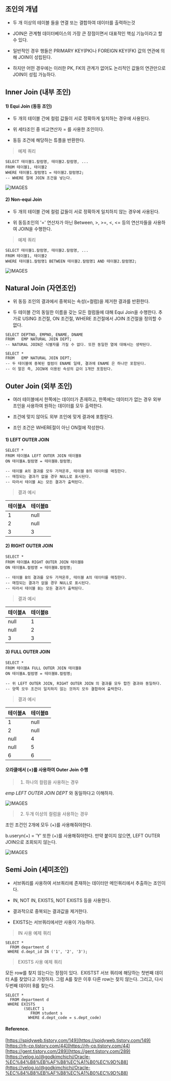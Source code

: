 ## 조인의 개념

- 두 개 이상의 테이블 들을 연결 또는 결합하여 데이터를 출력하는것

- JOIN은 관계형 데이터베이스의 가장 큰 장점이면서 대표적인 핵심 기능이라고 할 수 있다.

- 일반적인 경우 행들은 PRIMARY KEY(PK)나 FOREIGN KEY(FK) 값의 연관에 의해 JOIN이 성립된다.

- 하지만 어떤 경우에는 이러한 PK, FK의 관계가 없어도 논리적인 값들의 연관만으로 JOIN이 성립 가능하다.

## Inner Join (내부 조인)

#### 1) Equi Join (동등 조인)

- 두 개의 테이블 간에 컬럼 값들이 서로 정확하게 일치하는 경우에 사용된다.

- 위 세타조인 중 비교연산자 = 를 사용한 조인이다.

- 동등 조건에 해당하는 튜플을 반환한다.

> 예제 쿼리

```
SELECT 테이블1.칼럼명, 테이블2.칼럼명, ...
FROM 테이블1, 테이블2
WHERE 테이블1.칼럼명1 = 테이블2.칼럼명2;
-- WHERE 절에 JOIN 조건을 넣는다.
```

![IMAGES](../images/Join1.png)

#### 2) Non-equi Join

- 두 개의 테이블 간에 컬럼 값들이 서로 정확하게 일치하지 않는 경우에 사용된다.

- 위 동등조인의 '=' 연산자가 아닌 Between, >, >=, <, <= 등의 연산자들을 사용하여 JOIN을 수행한다.

> 예제 쿼리

```
SELECT 테이블1.칼럼명, 테이블2.칼럼명, ...
FROM 테이블1, 테이블2
WHERE 테이블1.칼럼명1 BETWEEN 테이블2.칼럼명1 AND 테이블2.칼럼명2;
```

![IMAGES](../images/Join2.png)

## Natural Join (자연조인)

- 위 동등 조인의 결과에서 중복되는 속성(=컬럼)을 제거한 결과를 반환한다.

- 두 테이블 간의 동일한 이름을 갖는 모든 컬럼들에 대해 Equi Join을 수행한다. 추가로 USING 조건절, ON 조건절, WHERE 조건절에서 JOIN 조건절을 정의할 수 없다.

```
SELECT DEPTNO, EMPNO, ENAME, DNAME
FROM   EMP NATURAL JOIN DEPT;
-- NATURAL JOIN은 식별자를 가질 수 없다. 또한 동일한 열에 대해서는 생략된다.

SELECT *
FROM   EMP NATURAL JOIN DEPT;
-- 두 테이블에 중복된 컬럼이 ENAME 일때, 결과에 ENAME 은 하나만 포함된다.
-- 이 말은 즉, JOIN에 이용된 속성의 값이 1개만 포함된다.
```

## Outer Join (외부 조인)

- 여러 테이블에서 한쪽에는 데이터가 존재하고, 한쪽에는 데이터가 없는 경우 외부 조인을 사용하여 원하는 데이터를 모두 출력한다.

- 조건에 맞지 않아도 외부 조인에 맞게 결과에 포함된다.

- 조인 조건은 WHERE절이 아닌 ON절에 작성한다.

#### 1) LEFT OUTER JOIN

```
SELECT *
FROM 테이블A LEFT OUTER JOIN 테이블B
ON 테이블A.컬럼명 = 테이블B.컬럼명;

-- 테이블 A의 결과를 모두 가져온후, 테이블 B의 데이터를 매칭한다.
-- 매칭되는 결과가 없을 경우 NULL로 표시된다.
-- 따라서 테이블 A는 모든 결과가 출력된다.
```

> 결과 예시

| 테이블A | 테이블B |
| --- | --- |
| 1 | null |
| 2 | null |
| 3 | 3 |

#### 2) RIGHT OUTER JOIN

```
SELECT *
FROM 테이블A RIGHT OUTER JOIN 테이블B
ON 테이블A.컬럼명 = 테이블B.컬럼명;

-- 테이블 B의 결과를 모두 가져온후, 테이블 A의 데이터를 매칭한다.
-- 매칭되는 결과가 없을 경우 NULL로 표시된다.
-- 따라서 테이블 B는 모든 결과가 출력된다.
```

> 결과 예시

| 테이블A | 테이블B |
| --- | --- |
| null | 1 |
| null | 2 |
| 3 | 3 |

#### 3) FULL OUTER JOIN

```
SELECT *
FROM 테이블A FULL OUTER JOIN 테이블B
ON 테이블A.컬럼명 = 테이블B.컬럼명;

-- 위 LEFT OUTER JOIN, RIGHT OUTER JOIN 의 결과를 모두 합친 결과와 동일하다.
-- 양쪽 모두 조건이 일치하지 않는 것까지 모두 결합하여 출력한다.
```

> 결과 예시

| 테이블A | 테이블B |
| --- | --- |
| 1 | null |
| 2 | null |
| null | 4 |
| null | 5 |
| 6 | 6 |

#### 오라클에서 (+)를 사용하여 Outer Join 수행

> 1) 하나의 컬럼을 사용하는 경우

_emp LEFT OUTER JOIN DEPT_ 와 동일하다고 이해하자.

![IMAGES](../images/Join3.png)

> 2) 두개 이상의 컬럼을 사용하는 경우

조인 조건인 2개에 모두 (+)를 사용해줘야한다.

b.useryn(+) = 'Y' 또한 (+)를 사용해줘야한다. 만약 붙이지 않으면, LEFT OUTER JOIN으로 조회되지 않는다.

![IMAGES](../images/Join4.png)

## Semi Join (세미조인)

- 서브쿼리를 사용하여 서브쿼리에 존재하는 데이터만 메인쿼리에서 추출하는 조인이다.

- IN, NOT IN, EXISTS, NOT EXISTS 등을 사용한다.

- 결과적으로 중복되는 결과값을 제거한다.

- EXISTS는 서브쿼리에서만 사용이 가능하다.

> IN 사용 예제 쿼리

```
SELECT * 
  FROM department d 
 WHERE d.dept_id IN ('1', '2', '3');
```

> EXISTS 사용 예제 쿼리

모든 row를 찾지 않는다는 장점이 있다.  EXISTST 서브 쿼리에 해당하는 첫번째 데이터 A를 찾았다고 가정하자. 그럼 A를 찾은 이후 다른 row는 찾지 않는다. 그리고, 다시 두번째 데이터 B를 찾는다.

```
SELECT * 
  FROM department d 
 WHERE EXISTS 
        (SELECT 1 
           FROM student s 
          WHERE d.dept_code = s.dept_code)
```

#### Reference.

[https://spidyweb.tistory.com/149](https://spidyweb.tistory.com/149)  
[https://rh-cp.tistory.com/44](https://rh-cp.tistory.com/44)  
[https://gent.tistory.com/289](https://gent.tistory.com/289)  
[https://velog.io/@godkimchichi/Oracle-%EC%84%B8%EB%AF%B8%EC%A1%B0%EC%9D%B8](https://velog.io/@godkimchichi/Oracle-%EC%84%B8%EB%AF%B8%EC%A1%B0%EC%9D%B8)